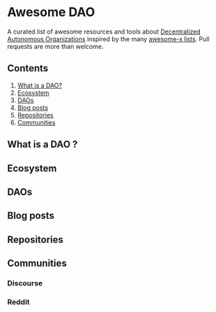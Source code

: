 # Awesome DAO
A curated list of awesome resources and tools about [Decentralized Autonomous Organizations](#what-is-a-dao) inspired by the many [awesome-x lists](https://github.com/sindresorhus/awesome).
Pull requests are more than welcome.
## Contents
1. [What is a DAO?](#what-is-a-dao)
2. [Ecosystem](#ecosystem)
3. [DAOs](#daos)
4. [Blog posts](#blog-posts)
5. [Repositories](#repositories)
6. [Communities](#communities)
## What is a DAO ?
## Ecosystem
## DAOs
## Blog posts
## Repositories
## Communities
### Discourse
### Reddit
